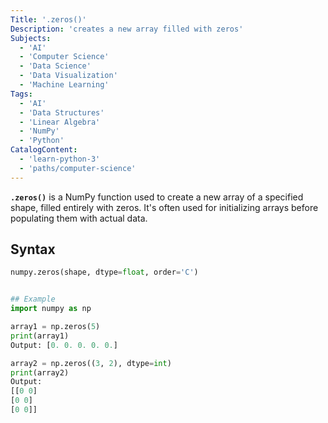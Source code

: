 ```yaml
---
Title: '.zeros()'
Description: 'creates a new array filled with zeros'
Subjects:
  - 'AI'
  - 'Computer Science'
  - 'Data Science'
  - 'Data Visualization'
  - 'Machine Learning'
Tags: 
  - 'AI'
  - 'Data Structures'
  - 'Linear Algebra'
  - 'NumPy'
  - 'Python'
CatalogContent:
  - 'learn-python-3'
  - 'paths/computer-science'
---
```

 


**`.zeros()`** is a NumPy function used to create a new array of a specified shape, filled entirely with zeros. It's often used for initializing arrays before populating them with actual data.

## Syntax 
```python
numpy.zeros(shape, dtype=float, order='C') 


## Example
import numpy as np

array1 = np.zeros(5)
print(array1)  
Output: [0. 0. 0. 0. 0.]

array2 = np.zeros((3, 2), dtype=int)
print(array2)
Output:
[[0 0]
[0 0]
[0 0]]



